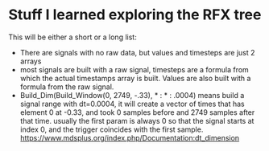 # Stuff I learned exploring the RFX tree
This will be either a short or a long list:
- There are signals with no raw data, but values and timesteps are just 2 arrays
- most signals are built with a raw signal, timesteps are a formula from which the actual timestamps
  array is built. Values are also built with a formula from the raw signal.
- Build_Dim(Build_Window(0, 2749, -.33), * : * : .0004) means build a signal range with dt=0.0004,
  it will create a vector of times that has element 0 at -0.33, and took 0 samples before and 2749
  samples after that time. usually the first param is always 0 so that the signal starts at index 0,
  and the trigger coincides with the first sample. https://www.mdsplus.org/index.php/Documentation:dt_dimension